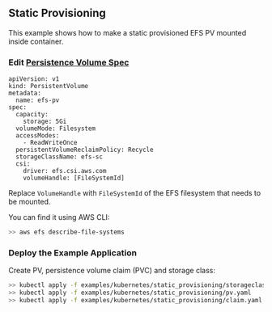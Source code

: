 ## Static Provisioning
This example shows how to make a static provisioned EFS PV mounted inside container.

### Edit [Persistence Volume Spec](pv.yaml) 

```
apiVersion: v1
kind: PersistentVolume
metadata:
  name: efs-pv
spec:
  capacity:
    storage: 5Gi
  volumeMode: Filesystem
  accessModes:
    - ReadWriteOnce
  persistentVolumeReclaimPolicy: Recycle
  storageClassName: efs-sc
  csi:
    driver: efs.csi.aws.com
    volumeHandle: [FileSystemId] 
```
Replace `VolumeHandle` with `FileSystemId` of the EFS filesystem that needs to be mounted.

You can find it using AWS CLI:
```sh
>> aws efs describe-file-systems
```

### Deploy the Example Application
Create PV, persistence volume claim (PVC) and storage class:
```sh
>> kubectl apply -f examples/kubernetes/static_provisioning/storageclass.yaml
>> kubectl apply -f examples/kubernetes/static_provisioning/pv.yaml
>> kubectl apply -f examples/kubernetes/static_provisioning/claim.yaml
```